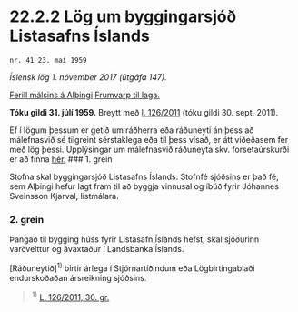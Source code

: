 # 22.2.2 Lög um byggingarsjóð Listasafns Íslands

`nr. 41 23. maí 1959`

_Íslensk lög 1. nóvember 2017 (útgáfa 147)._

[Ferill málsins á Alþingi](https://www.althingi.is/thingstorf/thingmalalistar-eftir-thingum/ferill/?ltg=78&mnr=145)
[Frumvarp til laga.](https://www.althingi.is/altext/78/s/pdf/0373.pdf)

**Tóku gildi 31. júlí 1959.**
Breytt með
[l. 126/2011](https://althingi.is/altext/stjt/2011.126.html) (tóku gildi 30. sept. 2011).

Ef í lögum þessum er getið um ráðherra eða ráðuneyti án þess að málefnasvið sé tilgreint sérstaklega eða til þess vísað, er átt viðeðasem fer með lög þessi. Upplýsingar um málefnasvið ráðuneyta skv. forsetaúrskurði er að finna [hér.](2017015.md) ### 1. grein

Stofna skal byggingarsjóð Listasafns Íslands. Stofnfé sjóðsins er það fé, sem Alþingi hefur lagt fram til að byggja vinnusal og íbúð fyrir Jóhannes Sveinsson Kjarval, listmálara.

### 2. grein

Þangað til bygging húss fyrir Listasafn Íslands hefst, skal sjóðurinn varðveittur og ávaxtaður í Landsbanka Íslands.

[Ráðuneytið]<sup>1)</sup> birtir árlega í Stjórnartíðindum eða Lögbirtingablaði endurskoðaðan ársreikning sjóðsins.

> <sup>1)</sup> [L. 126/2011, 30. gr.](https://althingi.is/altext/stjt/2011.126.html)
